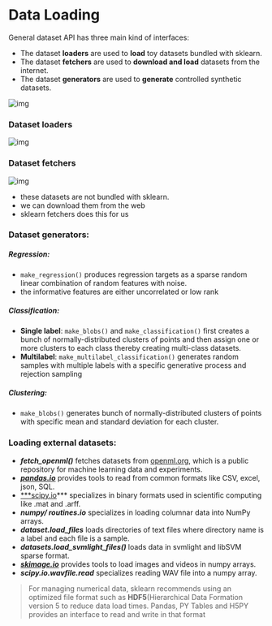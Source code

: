 # Data Loading
General dataset API has three main kind of interfaces:
* The dataset **loaders** are used to **load** toy datasets bundled with sklearn.
* The dataset **fetchers** are used to **download and load** datasets from the internet.
* The dataset **generators** are used to **generate** controlled synthetic datasets.

![img](../../static/images/1.png)

### Dataset loaders
![img](../../static/images/2.png)

### Dataset fetchers
![img](../../static/images/3.png)

* these datasets are not bundled with sklearn.
* we can download them from the web
* sklearn fetchers does this for us

### Dataset generators:
##### Regression:
* `make_regression()` produces regression targets as a sparse random linear combination of random features with noise.
* the informative features are either uncorrelated or low rank

##### Classification:
* **Single label**: `make_blobs()` and `make_classification()` first creates a bunch of normally-distributed clusters of points and then assign one or more clusters to each class thereby creating multi-class datasets.
* **Multilabel**: `make_multilabel_classification()` generates random samples with multiple labels with a specific generative process and rejection sampling 

##### Clustering:
* `make_blobs()` generates bunch of normally-distributed clusters of points with specific mean and standard deviation for each cluster.

### Loading external datasets:
- ***fetch_openml()*** fetches datasets from [openml.org](http://openml.org/), which is a public repository for machine learning data and experiments.
- [***pandas.io***](http://pandas.io) provides tools to read from common formats like CSV, excel, json, SQL.
- [***scipy.io](http://scipy.io)*** specializes in binary formats used in scientific computing like .mat and .arff.
- ***numpy/ routines.io*** specializes in loading columnar data into NumPy arrays.
- ***dataset.load_files*** loads directories of text files where directory name is a label and each file is a sample.
- ***datasets.load_svmlight_files()*** loads data in svmlight and libSVM sparse format.
- [***skimage.io***](http://skimage.io/) provides tools to load images and videos in numpy arrays.
- ***scipy.io.wavfile.read*** specializes reading WAV file into a numpy array.


> For managing numerical data, sklearn recommends using an optimized file format such as **HDF5**(Hierarchical Data Formation version 5 to reduce data load times.
> Pandas, PY Tables and H5PY provides an interface to read and write in that format
